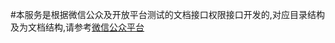 #本服务是根据微信公众及开放平台测试的文档接口权限接口开发的,对应目录结构及为文档结构,请参考[微信公众平台](https://mp.weixin.qq.com/debug/cgi-bin/sandboxinfo?action=showinfo&t=sandbox/index)
